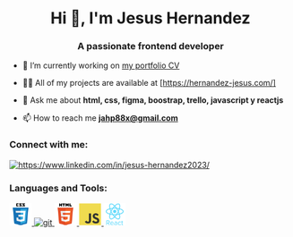 <h1 align="center">Hi 👋, I'm Jesus Hernandez</h1>
<h3 align="center">A passionate frontend developer</h3>

- 🔭 I’m currently working on [my portfolio CV](https://jesushernandezp.github.io/portafolio/portafolio-CV/)

- 👨‍💻 All of my projects are available at [https://hernandez-jesus.com/] 

- 💬 Ask me about **html, css, figma, boostrap, trello, javascript y reactjs**

- 📫 How to reach me **jahp88x@gmail.com**

<h3 align="left">Connect with me:</h3>
<p align="left">
<a href="https://www.linkedin.com/in/jesus-hernandez2023/" target="blank"><img align="center" src="https://raw.githubusercontent.com/rahuldkjain/github-profile-readme-generator/master/src/images/icons/Social/linked-in-alt.svg" alt="https://www.linkedin.com/in/jesus-hernandez2023/" height="30" width="40" /></a>
</p>

<h3 align="left">Languages and Tools:</h3>
<p align="left"> <a href="https://www.w3schools.com/css/" target="_blank" rel="noreferrer"> <img src="https://raw.githubusercontent.com/devicons/devicon/master/icons/css3/css3-original-wordmark.svg" alt="css3" width="40" height="40"/> </a> <a href="https://git-scm.com/" target="_blank" rel="noreferrer"> <img src="https://www.vectorlogo.zone/logos/git-scm/git-scm-icon.svg" alt="git" width="40" height="40"/> </a> <a href="https://www.w3.org/html/" target="_blank" rel="noreferrer"> <img src="https://raw.githubusercontent.com/devicons/devicon/master/icons/html5/html5-original-wordmark.svg" alt="html5" width="40" height="40"/> </a> <a href="https://developer.mozilla.org/en-US/docs/Web/JavaScript" target="_blank" rel="noreferrer"> <img src="https://raw.githubusercontent.com/devicons/devicon/master/icons/javascript/javascript-original.svg" alt="javascript" width="40" height="40"/> </a> <a href="https://reactjs.org/" target="_blank" rel="noreferrer"> <img src="https://raw.githubusercontent.com/devicons/devicon/master/icons/react/react-original-wordmark.svg" alt="react" width="40" height="40"/> </a> </p>
